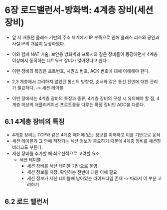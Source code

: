 # 6장 로드밸런서-방화벽: 4계층 장비(세션 장비)
- 앞 서 배웠던 클래스 기반의 주소 체계에서 IP 부족으로 인해 클래스 리스와 공인과 사설 IP의 개념이 등장하였다.
- 이와 함께 NAT 기술, 보안용 방화벽과 프록시와 같은 장비들이 등장하면서 4계층 이상에서 동작하는 네트워크 장비가 많아졌다고 한다.
- 이런 장비의 특징은 포트번호, 시퀀스 번호, ACK 번호에 대해 이해해야 한다.
- 2,3 계층에서 고려하지 않았던 통신의 방향성, 순서와 같은 통신 전반에 대한 관리가 필요하다. -> 세션 테이블

- 이번 장에서는 4계층 장비의 특징과 종류, 4계층 장비의 구성 시 유의해야 할 점, 4계층 이상의 애플리케이션 프로토콜을 다루는 확장 장비인 ADC을 다룬다.

## 6.1 4계층 장비의 특징
- 4계층 장비는 TCP와 같은 4계층 헤더에 있는 정보를 이해하고 이를 기반으로 동작
- 세션 테이블과 그 안에 저장되는 세션 정보가 중요하기 때문에 4계층 장비를 세션장비라고도 부른다.
- 세션 장비를 추가할 때 최우선적으로 고려할 요소
  - 세션 테이블
    - 세션 장비를 세션 테이블 기반으로 운영
    - 세션 정보를 저장, 확인하는 전반에 대한 이해 필요
    - 세션 정보가 세션 테이블에 남아있는 라이프타임 존재 -> 따라서 이 부분 고려하기
## 6.2 로드 밸런서 
